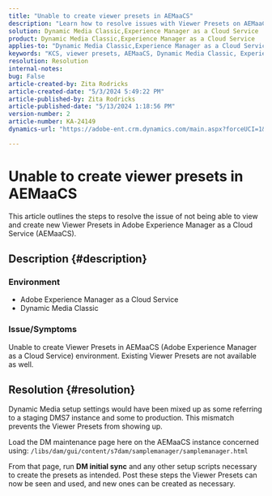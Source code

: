 ```yaml
---
title: "Unable to create viewer presets in AEMaaCS"
description: "Learn how to resolve issues with Viewer Presets on AEMaaCS."
solution: Dynamic Media Classic,Experience Manager as a Cloud Service
product: Dynamic Media Classic,Experience Manager as a Cloud Service
applies-to: "Dynamic Media Classic,Experience Manager as a Cloud Service"
keywords: "KCS, viewer presets, AEMaaCS, Dynamic Media Classic, Experience Manager"
resolution: Resolution
internal-notes: 
bug: False
article-created-by: Zita Rodricks
article-created-date: "5/3/2024 5:49:22 PM"
article-published-by: Zita Rodricks
article-published-date: "5/13/2024 1:18:56 PM"
version-number: 2
article-number: KA-24149
dynamics-url: "https://adobe-ent.crm.dynamics.com/main.aspx?forceUCI=1&pagetype=entityrecord&etn=knowledgearticle&id=d4a1e376-7509-ef11-9f8a-6045bd026dc7"

---
```

# Unable to create viewer presets in AEMaaCS


This article outlines the steps to resolve the issue of not being able to view and create new Viewer Presets in Adobe Experience Manager as a Cloud Service (AEMaaCS).

## Description {#description}


### <b>Environment</b>

- Adobe Experience Manager as a Cloud Service
- Dynamic Media Classic




### Issue/Symptoms

Unable to create Viewer Presets in AEMaaCS (Adobe Experience Manager as a Cloud Service) environment. Existing Viewer Presets are not available as well.


## Resolution {#resolution}


Dynamic Media setup settings would have been mixed up as some referring to a staging DMS7 instance and some to production. This mismatch prevents the Viewer Presets from showing up.

Load the DM maintenance page here on the AEMaaCS instance concerned using: `/libs/dam/gui/content/s7dam/samplemanager/samplemanager.html`

From that page, run <b>DM initial sync</b> and any other setup scripts necessary to create the presets as intended. Post these steps the Viewer Presets can now be seen and used, and new ones can be created as necessary.
